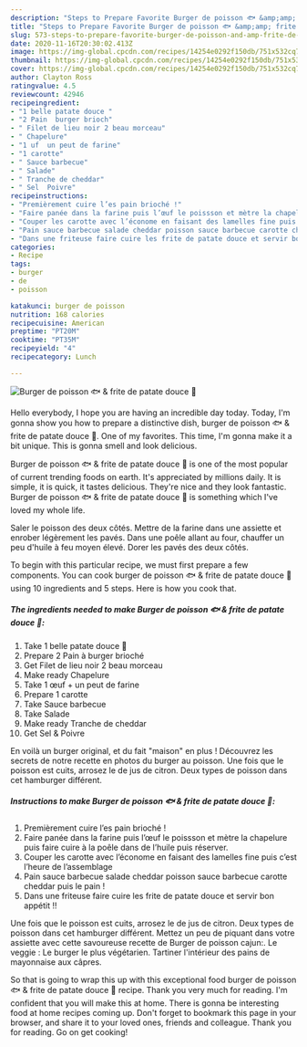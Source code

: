 ```yaml
---
description: "Steps to Prepare Favorite Burger de poisson 🐟 &amp;amp; frite de patate douce 🍠"
title: "Steps to Prepare Favorite Burger de poisson 🐟 &amp;amp; frite de patate douce 🍠"
slug: 573-steps-to-prepare-favorite-burger-de-poisson-and-amp-frite-de-patate-douce
date: 2020-11-16T20:30:02.413Z
image: https://img-global.cpcdn.com/recipes/14254e0292f150db/751x532cq70/burger-de-poisson-🐟-frite-de-patate-douce-🍠-photo-principale-de-la-recette.jpg
thumbnail: https://img-global.cpcdn.com/recipes/14254e0292f150db/751x532cq70/burger-de-poisson-🐟-frite-de-patate-douce-🍠-photo-principale-de-la-recette.jpg
cover: https://img-global.cpcdn.com/recipes/14254e0292f150db/751x532cq70/burger-de-poisson-🐟-frite-de-patate-douce-🍠-photo-principale-de-la-recette.jpg
author: Clayton Ross
ratingvalue: 4.5
reviewcount: 42946
recipeingredient:
- "1 belle patate douce "
- "2 Pain  burger brioch"
- " Filet de lieu noir 2 beau morceau"
- " Chapelure"
- "1 uf  un peut de farine"
- "1 carotte"
- " Sauce barbecue"
- " Salade"
- " Tranche de cheddar"
- " Sel  Poivre"
recipeinstructions:
- "Premièrement cuire l’es pain brioché !"
- "Faire panée dans la farine puis l’œuf le poissson et mètre la chapelure puis faire cuire à la poêle dans de l’huile puis réserver."
- "Couper les carotte avec l’économe en faisant des lamelles fine puis c’est l’heure de l’assemblage"
- "Pain sauce barbecue salade cheddar poisson sauce barbecue carotte cheddar puis le pain !"
- "Dans une friteuse faire cuire les frite de patate douce et servir bon appétit !!"
categories:
- Recipe
tags:
- burger
- de
- poisson

katakunci: burger de poisson 
nutrition: 168 calories
recipecuisine: American
preptime: "PT20M"
cooktime: "PT35M"
recipeyield: "4"
recipecategory: Lunch

---
```



![Burger de poisson 🐟 &amp; frite de patate douce 🍠](https://img-global.cpcdn.com/recipes/14254e0292f150db/751x532cq70/burger-de-poisson-🐟-frite-de-patate-douce-🍠-photo-principale-de-la-recette.jpg)

Hello everybody, I hope you are having an incredible day today. Today, I'm gonna show you how to prepare a distinctive dish, burger de poisson 🐟 &amp; frite de patate douce 🍠. One of my favorites. This time, I'm gonna make it a bit unique. This is gonna smell and look delicious.

Burger de poisson 🐟 &amp; frite de patate douce 🍠 is one of the most popular of current trending foods on earth. It's appreciated by millions daily. It is simple, it is quick, it tastes delicious. They're nice and they look fantastic. Burger de poisson 🐟 &amp; frite de patate douce 🍠 is something which I've loved my whole life.

Saler le poisson des deux côtés. Mettre de la farine dans une assiette et enrober légèrement les pavés. Dans une poêle allant au four, chauffer un peu d&#39;huile à feu moyen élevé. Dorer les pavés des deux côtés.


To begin with this particular recipe, we must first prepare a few components. You can cook burger de poisson 🐟 &amp; frite de patate douce 🍠 using 10 ingredients and 5 steps. Here is how you cook that.

<!--inarticleads1-->

##### The ingredients needed to make Burger de poisson 🐟 &amp; frite de patate douce 🍠:

1. Take 1 belle patate douce 🍠
1. Prepare 2 Pain à burger brioché
1. Get  Filet de lieu noir 2 beau morceau
1. Make ready  Chapelure
1. Take 1 œuf + un peut de farine
1. Prepare 1 carotte
1. Take  Sauce barbecue
1. Take  Salade
1. Make ready  Tranche de cheddar
1. Get  Sel &amp; Poivre


En voilà un burger original, et du fait &#34;maison&#34; en plus ! Découvrez les secrets de notre recette en photos du burger au poisson. Une fois que le poisson est cuits, arrosez le de jus de citron. Deux types de poisson dans cet hamburger différent. 

<!--inarticleads2-->

##### Instructions to make Burger de poisson 🐟 &amp; frite de patate douce 🍠:

1. Premièrement cuire l’es pain brioché !
1. Faire panée dans la farine puis l’œuf le poissson et mètre la chapelure puis faire cuire à la poêle dans de l’huile puis réserver.
1. Couper les carotte avec l’économe en faisant des lamelles fine puis c’est l’heure de l’assemblage
1. Pain sauce barbecue salade cheddar poisson sauce barbecue carotte cheddar puis le pain !
1. Dans une friteuse faire cuire les frite de patate douce et servir bon appétit !!


Une fois que le poisson est cuits, arrosez le de jus de citron. Deux types de poisson dans cet hamburger différent. Mettez un peu de piquant dans votre assiette avec cette savoureuse recette de Burger de poisson cajun:. Le veggie : Le burger le plus végétarien. Tartiner l&#39;intérieur des pains de mayonnaise aux câpres. 

So that is going to wrap this up with this exceptional food burger de poisson 🐟 &amp; frite de patate douce 🍠 recipe. Thank you very much for reading. I'm confident that you will make this at home. There is gonna be interesting food at home recipes coming up. Don't forget to bookmark this page in your browser, and share it to your loved ones, friends and colleague. Thank you for reading. Go on get cooking!
